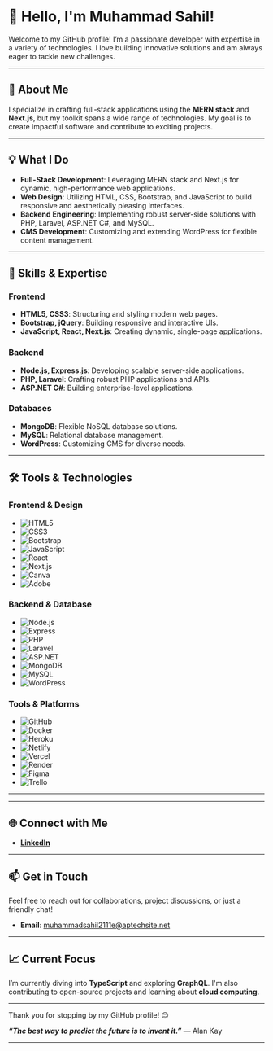 # 👋 Hello, I'm Muhammad Sahil!

Welcome to my GitHub profile! I’m a passionate developer with expertise in a variety of technologies. I love building innovative solutions and am always eager to tackle new challenges.

---

## 🚀 About Me

I specialize in crafting full-stack applications using the **MERN stack** and **Next.js**, but my toolkit spans a wide range of technologies. My goal is to create impactful software and contribute to exciting projects.

---

## 💡 What I Do

- **Full-Stack Development**: Leveraging MERN stack and Next.js for dynamic, high-performance web applications.
- **Web Design**: Utilizing HTML, CSS, Bootstrap, and JavaScript to build responsive and aesthetically pleasing interfaces.
- **Backend Engineering**: Implementing robust server-side solutions with PHP, Laravel, ASP.NET C#, and MySQL.
- **CMS Development**: Customizing and extending WordPress for flexible content management.

---

## 🌟 Skills & Expertise

### Frontend
- **HTML5, CSS3**: Structuring and styling modern web pages.
- **Bootstrap, jQuery**: Building responsive and interactive UIs.
- **JavaScript, React, Next.js**: Creating dynamic, single-page applications.

### Backend
- **Node.js, Express.js**: Developing scalable server-side applications.
- **PHP, Laravel**: Crafting robust PHP applications and APIs.
- **ASP.NET C#**: Building enterprise-level applications.

### Databases
- **MongoDB**: Flexible NoSQL database solutions.
- **MySQL**: Relational database management.
- **WordPress**: Customizing CMS for diverse needs.

---
## 🛠️ Tools & Technologies

### **Frontend & Design**
- ![HTML5](https://img.shields.io/badge/-HTML5-E34F26?style=flat&logo=html5&logoColor=white)
- ![CSS3](https://img.shields.io/badge/-CSS3-1572B6?style=flat&logo=css3&logoColor=white)
- ![Bootstrap](https://img.shields.io/badge/-Bootstrap-563D7C?style=flat&logo=bootstrap&logoColor=white)
- ![JavaScript](https://img.shields.io/badge/-JavaScript-F7DF1E?style=flat&logo=javascript&logoColor=black)
- ![React](https://img.shields.io/badge/-React-61DAFB?style=flat&logo=react&logoColor=black)
- ![Next.js](https://img.shields.io/badge/-Next.js-000000?style=flat&logo=next.js&logoColor=white)
- ![Canva](https://img.shields.io/badge/-Canva-00C4CC?style=flat&logo=canva&logoColor=white)
- ![Adobe](https://img.shields.io/badge/-Adobe-F7C300?style=flat&logo=adobe&logoColor=black)

### **Backend & Database**
- ![Node.js](https://img.shields.io/badge/-Node.js-339933?style=flat&logo=node.js&logoColor=white)
- ![Express](https://img.shields.io/badge/-Express.js-000000?style=flat&logo=express&logoColor=white)
- ![PHP](https://img.shields.io/badge/-PHP-777BB4?style=flat&logo=php&logoColor=white)
- ![Laravel](https://img.shields.io/badge/-Laravel-EF3C4C?style=flat&logo=laravel&logoColor=white)
- ![ASP.NET](https://img.shields.io/badge/-ASP.NET-5C2D91?style=flat&logo=asp.net&logoColor=white)
- ![MongoDB](https://img.shields.io/badge/-MongoDB-47A248?style=flat&logo=mongodb&logoColor=white)
- ![MySQL](https://img.shields.io/badge/-MySQL-4479A1?style=flat&logo=mysql&logoColor=white)
- ![WordPress](https://img.shields.io/badge/-WordPress-21759B?style=flat&logo=wordpress&logoColor=white)

### **Tools & Platforms**
- ![GitHub](https://img.shields.io/badge/-GitHub-black?style=flat&logo=github&logoColor=white)
- ![Docker](https://img.shields.io/badge/-Docker-2496ED?style=flat&logo=docker&logoColor=white)
- ![Heroku](https://img.shields.io/badge/-Heroku-430098?style=flat&logo=heroku&logoColor=white)
- ![Netlify](https://img.shields.io/badge/-Netlify-00C7B7?style=flat&logo=netlify&logoColor=white)
- ![Vercel](https://img.shields.io/badge/-Vercel-000000?style=flat&logo=vercel&logoColor=white)
- ![Render](https://img.shields.io/badge/-Render-5B2F7F?style=flat&logo=render&logoColor=white)
- ![Figma](https://img.shields.io/badge/-Figma-F24E1E?style=flat&logo=figma&logoColor=white)
- ![Trello](https://img.shields.io/badge/-Trello-0079BF?style=flat&logo=trello&logoColor=white)

---

---

## 🌐 Connect with Me

- **[LinkedIn](https://www.linkedin.com/in/muhammad-sahil-054333291/)**


---

## 📫 Get in Touch

Feel free to reach out for collaborations, project discussions, or just a friendly chat!

- **Email**: [muhammadsahil2111e@aptechsite.net](mailto:muhammadsahil2111e@aptechsite.net)

---

## 📈 Current Focus

I’m currently diving into **TypeScript** and exploring **GraphQL**. I'm also contributing to open-source projects and learning about **cloud computing**.

---

Thank you for stopping by my GitHub profile! 😊

**_“The best way to predict the future is to invent it.”_** — Alan Kay

---

